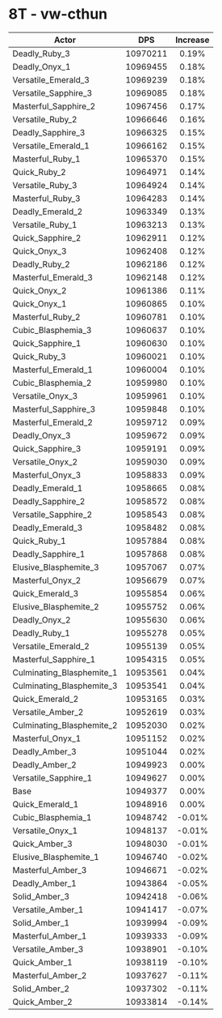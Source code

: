 # 8T - vw-cthun
| Actor | DPS | Increase |
|---|:---:|:---:|
|Deadly_Ruby_3|10970211|0.19%|
|Deadly_Onyx_1|10969455|0.18%|
|Versatile_Emerald_3|10969239|0.18%|
|Versatile_Sapphire_3|10969085|0.18%|
|Masterful_Sapphire_2|10967456|0.17%|
|Versatile_Ruby_2|10966646|0.16%|
|Deadly_Sapphire_3|10966325|0.15%|
|Versatile_Emerald_1|10966162|0.15%|
|Masterful_Ruby_1|10965370|0.15%|
|Quick_Ruby_2|10964971|0.14%|
|Versatile_Ruby_3|10964924|0.14%|
|Masterful_Ruby_3|10964283|0.14%|
|Deadly_Emerald_2|10963349|0.13%|
|Versatile_Ruby_1|10963213|0.13%|
|Quick_Sapphire_2|10962911|0.12%|
|Quick_Onyx_3|10962408|0.12%|
|Deadly_Ruby_2|10962186|0.12%|
|Masterful_Emerald_3|10962148|0.12%|
|Quick_Onyx_2|10961386|0.11%|
|Quick_Onyx_1|10960865|0.10%|
|Masterful_Ruby_2|10960781|0.10%|
|Cubic_Blasphemia_3|10960637|0.10%|
|Quick_Sapphire_1|10960630|0.10%|
|Quick_Ruby_3|10960021|0.10%|
|Masterful_Emerald_1|10960004|0.10%|
|Cubic_Blasphemia_2|10959980|0.10%|
|Versatile_Onyx_3|10959961|0.10%|
|Masterful_Sapphire_3|10959848|0.10%|
|Masterful_Emerald_2|10959712|0.09%|
|Deadly_Onyx_3|10959672|0.09%|
|Quick_Sapphire_3|10959191|0.09%|
|Versatile_Onyx_2|10959030|0.09%|
|Masterful_Onyx_3|10958833|0.09%|
|Deadly_Emerald_1|10958665|0.08%|
|Deadly_Sapphire_2|10958572|0.08%|
|Versatile_Sapphire_2|10958543|0.08%|
|Deadly_Emerald_3|10958482|0.08%|
|Quick_Ruby_1|10957884|0.08%|
|Deadly_Sapphire_1|10957868|0.08%|
|Elusive_Blasphemite_3|10957067|0.07%|
|Masterful_Onyx_2|10956679|0.07%|
|Quick_Emerald_3|10955854|0.06%|
|Elusive_Blasphemite_2|10955752|0.06%|
|Deadly_Onyx_2|10955630|0.06%|
|Deadly_Ruby_1|10955278|0.05%|
|Versatile_Emerald_2|10955139|0.05%|
|Masterful_Sapphire_1|10954315|0.05%|
|Culminating_Blasphemite_1|10953561|0.04%|
|Culminating_Blasphemite_3|10953541|0.04%|
|Quick_Emerald_2|10953165|0.03%|
|Versatile_Amber_2|10952619|0.03%|
|Culminating_Blasphemite_2|10952030|0.02%|
|Masterful_Onyx_1|10951152|0.02%|
|Deadly_Amber_3|10951044|0.02%|
|Deadly_Amber_2|10949923|0.00%|
|Versatile_Sapphire_1|10949627|0.00%|
|Base|10949377|0.00%|
|Quick_Emerald_1|10948916|0.00%|
|Cubic_Blasphemia_1|10948742|-0.01%|
|Versatile_Onyx_1|10948137|-0.01%|
|Quick_Amber_3|10948030|-0.01%|
|Elusive_Blasphemite_1|10946740|-0.02%|
|Masterful_Amber_3|10946671|-0.02%|
|Deadly_Amber_1|10943864|-0.05%|
|Solid_Amber_3|10942418|-0.06%|
|Versatile_Amber_1|10941417|-0.07%|
|Solid_Amber_1|10939994|-0.09%|
|Masterful_Amber_1|10939333|-0.09%|
|Versatile_Amber_3|10938901|-0.10%|
|Quick_Amber_1|10938119|-0.10%|
|Masterful_Amber_2|10937627|-0.11%|
|Solid_Amber_2|10937302|-0.11%|
|Quick_Amber_2|10933814|-0.14%|
